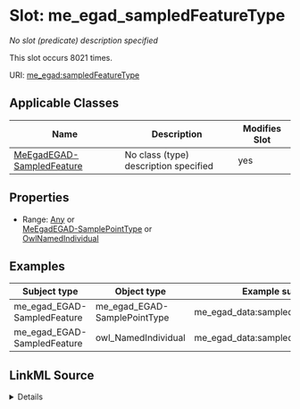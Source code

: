 

# Slot: me_egad_sampledFeatureType


_No slot (predicate) description specified_






This slot occurs 8021 times.


URI: [me_egad:sampledFeatureType](http://sawgraph.spatialai.org/v1/me-egad#sampledFeatureType)



<!-- no inheritance hierarchy -->





## Applicable Classes

| Name | Description | Modifies Slot |
| --- | --- | --- |
| [MeEgadEGAD-SampledFeature](../classes/MeEgadEGAD-SampledFeature.md) | No class (type) description specified |  yes  |







## Properties

* Range: [Any](../classes/Any.md)&nbsp;or&nbsp;<br />[MeEgadEGAD-SamplePointType](../classes/MeEgadEGAD-SamplePointType.md)&nbsp;or&nbsp;<br />[OwlNamedIndividual](../classes/OwlNamedIndividual.md)






## Examples

| Subject type | Object type | Example subject | Example object | Occurrences |
| --- | --- | --- | --- | --- |
| me_egad_EGAD-SampledFeature | me_egad_EGAD-SamplePointType | me_egad_data:sampledFeature.100410 | me_egad_data:featureType.MW | 8021 |
| me_egad_EGAD-SampledFeature | owl_NamedIndividual | me_egad_data:sampledFeature.100410 | me_egad_data:featureType.MW | 8021 |




## LinkML Source

<details>

```yaml
name: me_egad_sampledFeatureType
annotations:
  count:
    tag: count
    value: 8021
description: No slot (predicate) description specified
examples:
- object:
    example_object: me_egad_data:featureType.MW
    example_object_type: me_egad_EGAD-SamplePointType
    example_predicate: me_egad:sampledFeatureType
    example_subject: me_egad_data:sampledFeature.100410
    example_subject_type: me_egad_EGAD-SampledFeature
- object:
    example_object: me_egad_data:featureType.MW
    example_object_type: owl_NamedIndividual
    example_predicate: me_egad:sampledFeatureType
    example_subject: me_egad_data:sampledFeature.100410
    example_subject_type: me_egad_EGAD-SampledFeature
from_schema: sawgraph-kg
rank: 1000
slot_uri: me_egad:sampledFeatureType
alias: me_egad_sampledFeatureType
domain_of:
- me_egad_EGAD-SampledFeature
range: Any
any_of:
- range: me_egad_EGAD-SamplePointType
- range: owl_NamedIndividual

```
</details>
